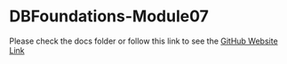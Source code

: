 # DBFoundations-Module07

Please check the docs folder or follow this link to see the [GitHub Website Link](https://kswica-uw.github.io/DBFoundations-Module07/)
